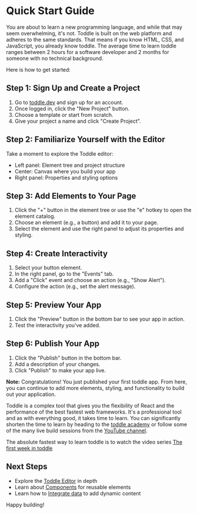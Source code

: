 # Quick Start Guide
You are about to learn a new programming language, and while that may seem overwhelming, it's not. 
Toddle is built on the web platform and adheres to the same standards. That means if you know HTML, CSS, and JavaScript, you already know toddle. 
The average time to learn toddle ranges between 2 hours for a software developer and 2 months for someone with no technical background. 

Here is how to get started: 

## Step 1: Sign Up and Create a Project

1. Go to [toddle.dev](https://toddle.dev) and sign up for an account.
2. Once logged in, click the "New Project" button.
3. Choose a template or start from scratch.
4. Give your project a name and click "Create Project".

## Step 2: Familiarize Yourself with the Editor

Take a moment to explore the Toddle editor:

- Left panel: Element tree and project structure
- Center: Canvas where you build your app
- Right panel: Properties and styling options

## Step 3: Add Elements to Your Page

1. Click the "+" button in the element tree or use the "e" hotkey to open the element catalog.
2. Choose an element (e.g., a button) and add it to your page.
3. Select the element and use the right panel to adjust its properties and styling.

## Step 4: Create Interactivity

1. Select your button element.
2. In the right panel, go to the "Events" tab.
3. Add a "Click" event and choose an action (e.g., "Show Alert").
4. Configure the action (e.g., set the alert message).

## Step 5: Preview Your App

1. Click the "Preview" button in the bottom bar to see your app in action.
2. Test the interactivity you've added.

## Step 6: Publish Your App

1. Click the "Publish" button in the bottom bar.
2. Add a description of your changes.
3. Click "Publish" to make your app live.

**Note:** Congratulations! You just published your first toddle app. From here, you can continue to add more elements, styling, and functionality to build out your application.

Toddle is a complex tool that gives you the flexibility of React and the performance of the best fastest web frameworks. It's a professional tool and as with everything good, it takes time to learn. You can significantly shorten the time to learn by heading to the [toddle academy](https://toddle.dev/academy) or follow some of the many live build sessions from the [YouTube channel](https://www.youtube.com/@toddledev).

The absolute fastest way to learn toddle is to watch the video series [The first week in toddle](https://toddle.dev/academy/the-first-week-in-toddle?video=UWFBhHtU2Eo)

## Next Steps

- Explore the [Toddle Editor](/the-toddle-editor) in depth
- Learn about [Components](/core-concepts/components) for reusable elements
- Learn how to [Integrate data](/integrate-data/set-up-an-api-call) to add dynamic content

Happy building!

